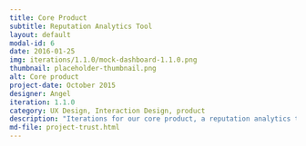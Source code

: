 ```yaml
---
title: Core Product
subtitle: Reputation Analytics Tool
layout: default
modal-id: 6
date: 2016-01-25
img: iterations/1.1.0/mock-dashboard-1.1.0.png
thumbnail: placeholder-thumbnail.png
alt: Core product
project-date: October 2015
designer: Angel
iteration: 1.1.0
category: UX Design, Interaction Design, product
description: "Iterations for our core product, a reputation analytics tool. "
md-file: project-trust.html
---
```

